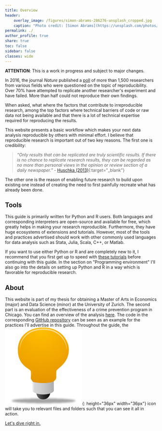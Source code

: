 ```yaml
---
title: Overview
header:
    overlay_image: /figures/simon-abrams-286276-unsplash_cropped.jpg
    caption: "Photo credit: [Simon Abrams](https://unsplash.com/photos/k_T9Zj3SE8k)"
permalink: ./
author_profile: true
share: true
toc: false
sidebar: false
classes: wide
---
```


**ATTENTION**: This is a work in progress and subject to major changes.

In 2016, the journal *Nature* published a [poll](https://www.nature.com/news/1-500-scientists-lift-the-lid-on-reproducibility-1.19970?WT.mc_id=SFB_NNEWS_1508_RHBox) of more than 1,500 researchers from various fields who were questioned on the topic of reproducibility. Over 70% have attempted to replicate another researcher's experiment and have failed. More than half could not reproduce their own findings.

When asked, what where the factors that contribute to irreproducible research, among the top factors where technical barriers of code or raw data not being available and that there is a lot of technical expertise required for reproducing the results.

This website presents a basic workflow which makes your next data analysis reproducible by others with minimal effort. I believe that reproducible research is important out of two key reasons. The first one is credibility:

>*“Only results that can be replicated are truly scientific results. If there is no chance to replicate
research results, they can be regarded as no more than personal views in the opinion or review
section of a daily newspaper.”* - [Huschka (2013)](https://www.ratswd.de/dl/RatSWD_WP_216.pdf){:target="_blank"}

The other one is the reason of enabling future research to build upon existing one instead of creating the need to first painfully recreate what has already been done.

## Tools
This guide is primarily written for Python and R users. Both languages and corresponding interpreters are open-source and available for free, which greatly helps in making your research reproducible. Furthermore, they have huge ecosystems of extensions and tutorials. However, most of the tools and practices advertised should work with other commonly used languages for data analysis such as Stata, Julia, Scala, C++, or Matlab.

If you want to use either Python or R and are completely new to it, I recommend that you first get up to speed with [these tutorials](/beginner_resources) before continuing with this guide. In the section on "Programming environment" I'll also go into the details on setting up Python and R in a way which is favorable for reproducible research.

## About
This website is part of my thesis for obtaining a Master of Arts in Economics (major) and Data Science (minor) at the University of Zurich. The second part is an evaluation of the effectiveness of a crime prevention program in Chicago. You can find an overview of the analysis [here](https://binste.github.io/chicago_safepassage_evaluation/). The code in the corresponding [GitHub repository](https://github.com/binste/chicago_safepassage_evaluation) can be seen as an example for the practices I'll advertise in this guide. Throughout the guide, the ![example](./figures/example_icon.png){: height="36px" width="36px"} icon will take you to relevant files and folders such that you can see it all in action.

[Let's dive right in.](./preparation/programming_environment)